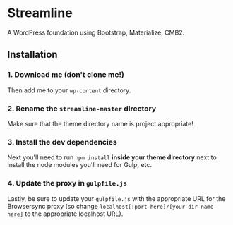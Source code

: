 # Streamline

A WordPress foundation using Bootstrap, Materialize, CMB2.

## Installation

### 1. Download me (don't clone me!)

Then add me to your `wp-content` directory.

### 2. Rename the `streamline-master` directory

Make sure that the theme directory name is project appropriate!

### 3. Install the dev dependencies

Next you'll need to run `npm install` **inside your theme directory** next to install the node modules you'll need for Gulp, etc.

### 4. Update the proxy in `gulpfile.js`

Lastly, be sure to update your `gulpfile.js` with the appropriate URL for the Browsersync proxy (so change `localhost[:port-here]/[your-dir-name-here]` to the appropriate localhost URL).
